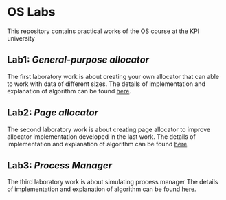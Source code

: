 # OS Labs
This repository contains practical works of the OS course at the KPI university

## Lab1: _General-purpose allocator_
The first laboratory work is about creating your own allocator that can able to work with data of different sizes.
The details of implementation and explanation of algorithm can be found [here](./Lab1/README.md).

## Lab2: _Page allocator_
The second laboratory work is about creating page allocator
to improve allocator implementation developed in the last work.
The details of implementation and explanation of algorithm can be found [here](./Lab2/README.md).

## Lab3: _Process Manager_
The third laboratory work is about simulating process manager
The details of implementation and explanation of algorithm can be found [here](./Lab2/README.md).
